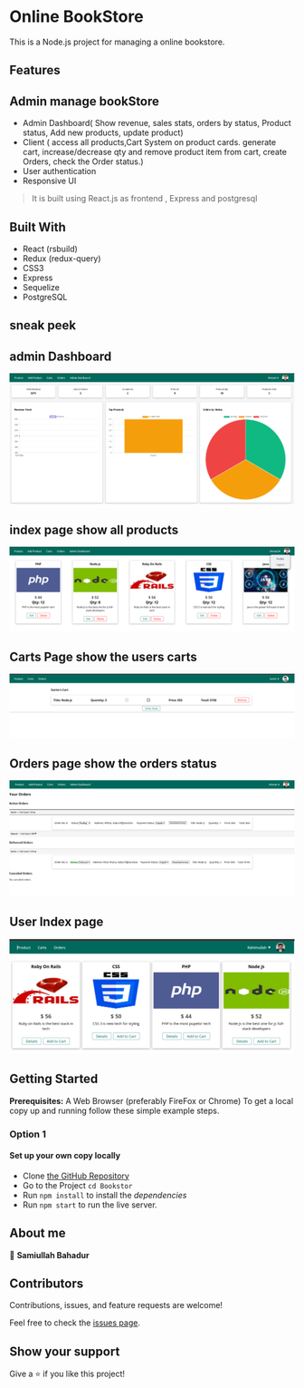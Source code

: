 # Online BookStore

This is a Node.js project for managing a online bookstore.

## Features


## Admin manage bookStore

- Admin Dashboard( Show revenue, sales stats, orders by status, Product status, Add new products, update product)
- Client ( access all products,Cart System on product cards. generate cart, increase/decrease qty
  and remove product item from cart, create Orders, check the Order status.)
- User authentication
- Responsive UI

> It is built using React.js as frontend , Express and postgresql

## Built With

- React (rsbuild)
- Redux (redux-query)
- CSS3
- Express
- Sequelize
- PostgreSQL

## sneak peek

## admin Dashboard

![Application admin dashboard](./images/admin_dashboard.png)

## index page show all products

![Application indexpage](./images/indexpage.png)

## Carts Page show the users carts

![Application carts page](./images/cartspage.png)

## Orders page show the orders status

![Application orders page](./images/orderspage.png)

## User Index page

![Application User Index page](./images/userIndexPage.png)

## Getting Started

**Prerequisites:** A Web Browser (preferably FireFox or Chrome)
To get a local copy up and running follow these simple example steps.

### **Option 1**

#### Set up your own copy locally

- Clone [the GitHub Repository](https://github.com/samiullahbahadur/Bookstore_nodejs)
- Go to the Project `cd Bookstor`
- Run `npm install` to install the _dependencies_
- Run `npm start` to run the live server.


## About me

👤 **Samiullah Bahadur**

## Contributors

Contributions, issues, and feature requests are welcome!

Feel free to check the [issues page](../../issues/).

## Show your support

Give a ⭐️ if you like this project!



